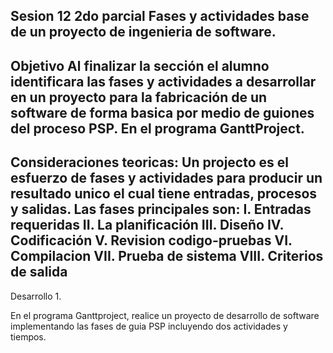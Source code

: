 Sesion 12 2do parcial
Fases y actividades base de un proyecto de ingenieria de software.
-------------------------------------------------------------------
Objetivo
Al finalizar la sección el alumno identificara las fases y actividades
a desarrollar en un proyecto para la fabricación de un software de forma basica por medio de guiones del proceso PSP.
En el programa GanttProject.
-------------------------------------------------------------------
Consideraciones teoricas: 
Un projecto es el esfuerzo de fases y actividades para producir un resultado unico el cual tiene entradas, procesos y salidas.
Las fases principales son: 
I. Entradas requeridas
II. La planificación 
III. Diseño
IV. Codificación
V. Revision codigo-pruebas
VI. Compilacion
VII. Prueba de sistema 
VIII. Criterios de salida
-------------------------------------------------------------------
Desarrollo 1. 

En el programa Ganttproject, realice un proyecto de desarrollo de software implementando las fases de guia PSP incluyendo dos actividades y tiempos.